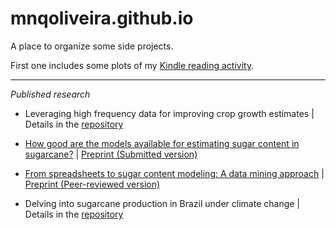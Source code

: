 # mnqoliveira.github.io

A place to organize some side projects. 

First one includes some plots of my [Kindle reading activity](https://mnqoliveira.github.io/kindle_activity/notebook.html).

----
*Published research*

* Leveraging high frequency data for improving crop growth estimates | Details in the [repository](https://github.com/mnqoliveira/data-assimilation-tomato-models)

* [How good are the models available for estimating sugar content in sugarcane?](https://www.sciencedirect.com/science/article/abs/pii/S1161030119301273) | [Preprint (Submitted version)](http://repositorio.unicamp.br/acervo/detalhe/1231048?guid=1646849516949&returnUrl=%2fresultado%2flistar%3fguid%3d1646849516949%26quantidadePaginas%3d1%26codigoRegistro%3d1231048%231231048&i=2)

* [From spreadsheets to sugar content modeling: A data mining approach](https://doi.org/10.1016/j.compag.2016.11.012) | [Preprint (Peer-reviewed version)](http://repositorio.unicamp.br/acervo/detalhe/1187634?guid=1646849516949&returnUrl=%2fresultado%2flistar%3fguid%3d1646849516949%26quantidadePaginas%3d1%26codigoRegistro%3d1187634%231187634&i=1)

* Delving into sugarcane production in Brazil under climate change | Details in the [repository](https://github.com/mnqoliveira/future-sugar)
